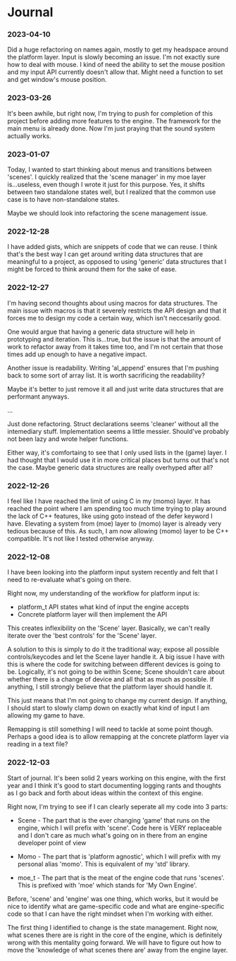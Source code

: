 # Journal

### 2023-04-10
Did a huge refactoring on names again, mostly to get my headspace around the platform layer.
Input is slowly becoming an issue.
I'm not exactly sure how to deal with mouse. 
I kind of need the ability to set the mouse position and my input API currently doesn't allow that.
Might need a function to set and get window's mouse position. 

### 2023-03-26
It's been awhile, but right now, I'm trying to push for completion of this project before adding more features to the engine. 
The framework for the main menu is already done.
Now I'm just praying that the sound system actually works.


### 2023-01-07
Today, I wanted to start thinking about menus and transitions between 'scenes'.
I quickly realized that the 'scene manager' in my moe layer is...useless, even though I wrote it just for this purpose. 
Yes, it shifts between two standalone states well, but I realized that the common use case is to have non-standalone states.

Maybe we should look into refactoring the scene management issue.


### 2022-12-28
I have added gists, which are snippets of code that we can reuse. 
I think that's the best way I can get around writing data structures that are meaningful to a project, as opposed to using 'generic' data structures that I might be forced to think around them for the sake of ease.

### 2022-12-27
I'm having second thoughts about using macros for data structures. 
The main issue with macros is that it severely restricts the API design and that it forces me to design my code a certain way, which isn't neccesarily good.

One would argue that having a generic data structure will help in prototyping and iteration. 
This is...true, but the issue is that the amount of work to refactor away from it takes time too, and I'm not certain that those times add up enough to have a negative impact.  

Another issue is readability. 
Writing 'al_append' ensures that I'm pushing back to some sort of array list. 
It is worth sacrificing the readability?

Maybe it's better to just remove it all and just write data structures that are performant anyways.

...

Just done refactoring. 
Struct declarations seems 'cleaner' without all the intemediary stuff.
Implementation seems a little messier.
Should've probably not been lazy and wrote helper functions.

Either way, it's comfortaing to see that I only used lists in the (game) layer.
I had thought that I would use it in more critical places but turns out that's not the case.
Maybe generic data structures are really overhyped after all?


### 2022-12-26
I feel like I have reached the limit of using C in my (momo) layer. 
It has reached the point where I am spending too much time trying to play around the lack of C++ features, like using goto instead of the defer keyword I have. 
Elevating a system from (moe) layer to (momo) layer is already very tedious because of this.
As such, I am now allowing (momo) layer to be C++ compatible. 
It's not like I tested otherwise anyway.

### 2022-12-08
I have been looking into the platform input system recently and felt that I need to re-evaluate what's going on there.

Right now, my understanding of the workflow for platform input is:
- platform_t API states what kind of input the engine accepts
- Concrete platform layer will then implement the API

This creates inflexibility on the 'Scene' layer.
Basically, we can't really iterate over the 'best controls' for the 'Scene' layer.

A solution to this is simply to do it the traditional way; expose all possible controls/keycodes and let the Scene layer handle it.
A big issue I have with this is where the code for switching between different devices is going to be.
Logically, it's not going to be within Scene; Scene shouldn't care about whether there is a change of device and all that as much as possible. If anything, I still strongly believe that the platform layer should handle it.

This just means that I'm not going to change my current design. 
If anything, I should start to slowly clamp down on exactly what kind of input I am allowing my game to have.

Remapping is still something I will need to tackle at some point though. 
Perhaps a good idea is to allow remapping at the concrete platform layer via reading in a text file?

### 2022-12-03

Start of journal. 
It's been solid 2 years working on this engine, with the first year  and I think it's good to start documenting logging rants and thoughts as I go back and forth about ideas within the context of this engine.

Right now, I'm trying to see if I can clearly seperate all my code into 3 parts:

* Scene - The part that is the ever changing 'game' that runs on the engine, which I will prefix with 'scene'. Code here is VERY replaceable and I don't care as much what's going on in there from an engine developer point of view

* Momo - The part that is 'platform agnostic', which I will prefix with my personal alias 'momo'. This is equivalent of my 'std' library.

* moe_t - The part that is the meat of the engine code that runs 'scenes'. This is prefixed with 'moe' which stands for 'My Own Engine'.

Before, 'scene' and 'engine' was one thing, which works, but it would be nice to identify what are game-specific code and what are engine-specific code so that I can have the right mindset when I'm working with either.

The first thing I identified to change is the state management. Right now, what scenes there are is right in the core of the engine, which is definitely wrong with this mentality going forward. We will have to figure out how to move the 'knowledge of what scenes there are' away from the engine layer.


